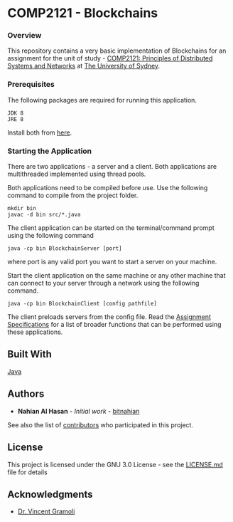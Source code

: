 # COMP2121 - Blockchains

### Overview

This repository contains a very basic implementation of Blockchains for an assignment for the unit of study - [COMP2121: Principles of Distributed Systems and Networks](https://cusp.sydney.edu.au/students/view-unit-page/alpha/COMP2121) at [The University of Sydney](https://sydney.edu.au/).

### Prerequisites

The following packages are required for running this application.
```
JDK 8
JRE 8
```
Install both from [here](https://docs.oracle.com/javase/8/docs/technotes/guides/install/install_overview.html).
### Starting the Application

There are two applications - a server and a client. Both applications are multithreaded implemented using thread pools. 

Both applications need to be compiled before use. Use the following command to compile from the project folder.
```
mkdir bin
javac -d bin src/*.java
```

The client application can be started on the terminal/command prompt using the following command
```
java -cp bin BlockchainServer [port]
```

where port is any valid port you want to start a server on your machine.

Start the client application on the same machine or any other machine that can connect to your server through a network using the following command.
```
java -cp bin BlockchainClient [config pathfile]
```

The client preloads servers from the config file. Read the [Assignment Specifications](assnspec.pdf) for a list of broader functions that can be performed using these applications.

## Built With

[Java](https://docs.oracle.com/javase/8/docs/api/overview-summary.html) 

## Authors

* **Nahian Al Hasan** - *Initial work* - [bitnahian](https://github.com/bitnahian)

See also the list of [contributors](https://github.com/your/project/contributors) who participated in this project.

## License

This project is licensed under the GNU 3.0 License - see the [LICENSE.md](LICENSE.md) file for details

## Acknowledgments

* [Dr. Vincent Gramoli](http://sydney.edu.au/engineering/people/vincent.gramoli.php)

